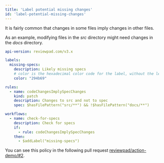 ```yaml
---
title: 'Label potential missing changes'
id: 'label-potential-missing-changes'
---
```


It is fairly common that changes in some files imply changes in other files.

As an example, modifying files in the _src_ directory might need changes in the _docs_ directory.

```yaml
api-version: reviewpad.com/v3.x

labels:
  missing-specs:
    description: Likely missing specs
    # color is the hexadecimal color code for the label, without the leading #.
    color: "294b69"

rules:
  - name: codeChangesImplySpecChanges
    kind: patch
    description: Changes to src and not to spec
    spec: $hasFilePattern("src/**") && !$hasFilePattern("docs/**")

workflows:
  - name: check-for-specs
    description: Check for specs
    if:
      - rule: codeChangesImplySpecChanges
    then:
      - $addLabel("missing-specs")
```

You can see this policy in the following pull request [reviewpad/action-demo/#2](https://github.com/reviewpad/action-demo/pull/2).